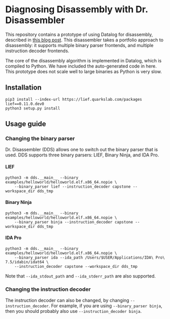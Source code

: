 # Diagnosing Disassembly with Dr. Disassembler

This repository contains a prototype of using Datalog for disassembly, described
in [this blog post](Toward%20a%20Best-of-Both-Worlds%20Binary%20Disassembler.pdf).
This disassembler takes a portfolio approach to disassembly: it supports
multiple binary parser frontends, and multiple instruction decoder frontends.

The core of the disassembly algorithm is implemented in Datalog, which is
compiled to Python. We have included the auto-generated code in here. This
prototype does not scale well to large binaries as Python is very slow.

## Installation

```shell
pip3 install --index-url https://lief.quarkslab.com/packages lief==0.11.0.dev0
python3 setup.py install
```

## Usage guide

### Changing the binary parser

Dr. Disassembler (DDS) allows one to switch out the binary parser that is used.
DDS supports three binary parsers: LIEF, Binary Ninja, and IDA Pro.

#### LIEF

```shell
python3 -m dds.__main__ --binary examples/helloworld/helloworld.elf.x86_64.nopie \
    --binary_parser lief --instruction_decoder capstone --workspace_dir dds_tmp
```

#### Binary Ninja

```shell
python3 -m dds.__main__ --binary examples/helloworld/helloworld.elf.x86_64.nopie \
    --binary_parser binja --instruction_decoder capstone --workspace_dir dds_tmp
```

#### IDA Pro

```shell
python3 -m dds.__main__ --binary examples/helloworld/helloworld.elf.x86_64.nopie \
    --binary_parser ida --ida_path /Users/$USER/Applications/IDA\ Pro\ 7.5/idabin/idat64 \
    --instruction_decoder capstone --workspace_dir dds_tmp

```

Note that `--ida_stdout_path` and `--ida_stderr_path` are also supported.

### Changing the instruction decoder

The instruction decoder can also be changed, by changing `--instruction_decoder`.
For example, if you are using `--binary_parser binja`, then you should probably
also use `--instruction_decoder binja`.
